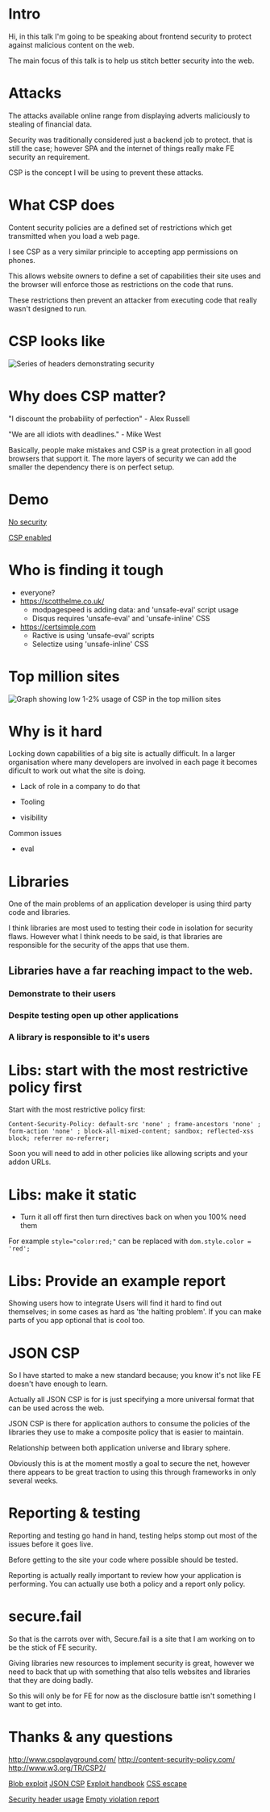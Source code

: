# Intro

Hi, in this talk I'm going to be speaking about frontend security to protect against malicious content on the web.

The main focus of this talk is to help us stitch better security into the web.


# Attacks

The attacks available online range from displaying adverts maliciously to stealing of financial data.

Security was traditionally considered just a backend job to protect. that is still the case;
however SPA and the internet of things really make FE security an requirement.

CSP is the concept I will be using to prevent these attacks.


# What CSP does

Content security policies are a defined set of restrictions which get transmitted when you load a web page.

I see CSP as a very similar principle to accepting app permissions on phones.

This allows website owners to define a set of capabilities their site uses and the browser will enforce those as restrictions on the code that runs.

These restrictions then prevent an attacker from executing code that really wasn't designed to run.

# CSP looks like

![Series of headers demonstrating security](response-headers.png)

# Why does CSP matter?

"I discount the probability of perfection" - Alex Russell

"We are all idiots with deadlines." - Mike West

Basically, people make mistakes and CSP is a great protection in all good browsers that support it. The more layers of security we can add the smaller the dependency there is on perfect setup.

# Demo


[No security](http://codepen.io/anon/pen/xGopeB)

[CSP enabled](http://codepen.io/anon/pen/bdPqPR)

# Who is finding it tough
- everyone?
- https://scotthelme.co.uk/
  - modpagespeed is adding data: and 'unsafe-eval' script usage
  - Disqus requires 'unsafe-eval' and 'unsafe-inline' CSS
- https://certsimple.com
  - Ractive is using 'unsafe-eval' scripts
  - Selectize using 'unsafe-inline' CSS

# Top million sites

![Graph showing low 1-2% usage of CSP in the top million sites](images/csp-usage.png)

# Why is it hard

Locking down capabilities of a big site is actually difficult. In a larger organisation where many developers are involved in each page it becomes dificult to work out what the site is doing.

- Lack of role in a company to do that

- Tooling

- visibility

Common issues

- eval

# Libraries

One of the main problems of an application developer is using third party code and libraries.

I think libraries are most used to testing their code in isolation for security flaws.
However what I think needs to be said, is that libraries are responsible for the security of the apps that use them.

## Libraries have a far reaching impact to the web.
### Demonstrate to their users
### Despite testing open up other applications
### A library is responsible to it's users

# Libs: start with the most restrictive policy first


Start with the most restrictive policy first:

```
Content-Security-Policy: default-src 'none' ; frame-ancestors 'none' ; form-action 'none' ; block-all-mixed-content; sandbox; reflected-xss block; referrer no-referrer;
```

Soon you will need to add in other policies like allowing scripts and your addon URLs.

# Libs: make it static

- Turn it all off first then turn directives back on when you 100% need them

For example `style="color:red;"` can be replaced with `dom.style.color = 'red';`

# Libs: Provide an example report

Showing users how to integrate
Users will find it hard to find out themselves; in some cases as hard as 'the halting problem'.
If you can make parts of you app optional that is cool too.

# JSON CSP

So I have started to make a new standard because; you know it's not like FE doesn't have enough to learn.

Actually all JSON CSP is for is just specifying a more universal format that can be used across the web.

JSON CSP is there for application authors to consume the policies of the libraries they use to make a composite policy that is easier to maintain.

Relationship between both application universe and library sphere.

Obviously this is at the moment mostly a goal to secure the net, however there appears to be great traction to using this through frameworks in only several weeks.



# Reporting & testing

Reporting and testing go hand in hand, testing helps stomp out most of the issues before it goes live.

Before getting to the site your code where possible should be tested.

Reporting is actually really important to review how your application is performing.
You can actually use both a policy and a report only policy. 


# secure.fail

So that is the carrots over with, Secure.fail is a site that I am working on to be the stick of FE security.

Giving libraries new resources to implement security is great, however we need to back that up with something that also tells websites and libraries that they are doing badly.

So this will only be for FE for now as the disclosure battle isn't something I want to get into.

# Thanks & any questions

http://www.cspplayground.com/
http://content-security-policy.com/
http://www.w3.org/TR/CSP2/


[Blob exploit](https://raw.githubusercontent.com/hillbrad/CSP/master/support/buildBlobEval.php)
[JSON CSP](https://gist.github.com/jonathanKingston/5699b440f608960dc089)
[Exploit handbook](https://code.google.com/p/browsersec/wiki/Part1#Cascading_stylesheets)
[CSS escape](https://github.com/mathiasbynens/cssesc)


[Security header usage](https://scotthelme.co.uk/how-widely-used-are-security-based-http-response-headers/)
[Empty violation report](http://stackoverflow.com/questions/32106363/what-should-i-do-if-i-get-an-empty-csp-violation)
